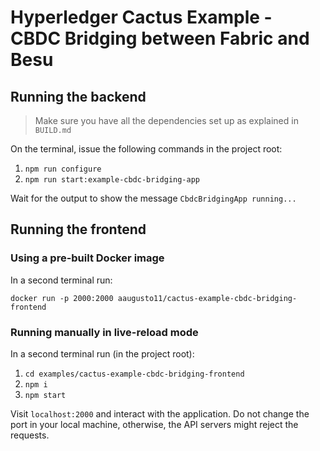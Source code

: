 # Hyperledger Cactus Example - CBDC Bridging between Fabric and Besu

## Running the backend

> Make sure you have all the dependencies set up as explained in `BUILD.md`

On the terminal, issue the following commands in the project root:

1. `npm run configure`
2. `npm run start:example-cbdc-bridging-app`

Wait for the output to show the message `CbdcBridgingApp running...`

## Running the frontend

### Using a pre-built Docker image

In a second terminal run:

`docker run -p 2000:2000 aaugusto11/cactus-example-cbdc-bridging-frontend`

### Running manually in live-reload mode

In a second terminal run (in the project root):

1. `cd examples/cactus-example-cbdc-bridging-frontend`
2. `npm i`
3. `npm start`

Visit `localhost:2000` and interact with the application. Do not change the port in your local machine, otherwise, the API servers might reject the requests.

